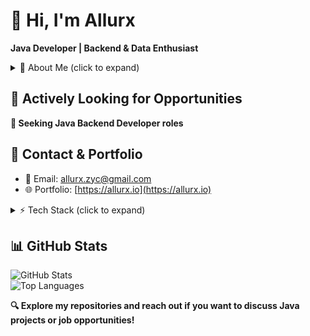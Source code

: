 # 👋 Hi, I'm Allurx
**Java Developer | Backend & Data Enthusiast**

<details>
  <summary>🌌 About Me (click to expand)</summary>

- Building **clean, efficient, high-performance Java applications**  
- Passionate about **backend systems & modular frameworks**  
- Data-driven solutions & analytics enthusiast  
- Frontend (Vue.js / JS) is a hobby  

</details>

## 💼 Actively Looking for Opportunities
**🚀 Seeking Java Backend Developer roles**

## 🔗 Contact & Portfolio
- 📧 Email: allurx.zyc@gmail.com
- 🌐 Portfolio: [https://allurx.io](https://allurx.io)

<details>
  <summary>⚡ Tech Stack (click to expand)</summary>

**Languages:** Java | SQL | JavaScript (hobby)  
**Frameworks:** Spring Boot | Maven | MyBatis  
**Databases:** MySQL | Redis  
**Tools & DevOps:** Git | Docker | IntelliJ IDEA  

</details>

## 📊 GitHub Stats
![GitHub Stats](https://github-readme-stats.vercel.app/api?username=allurx&show_icons=true&theme=radical)  
![Top Languages](https://github-readme-stats.vercel.app/api/top-langs/?username=allurx&layout=compact&theme=radical)

**🔍 Explore my repositories and reach out if you want to discuss Java projects or job opportunities!**
